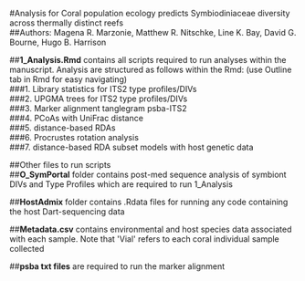 #Analysis for Coral population ecology predicts Symbiodiniaceae diversity across thermally distinct reefs <br>
##Authors: Magena R. Marzonie, Matthew R. Nitschke, Line K. Bay, David G. Bourne, Hugo B. Harrison <br>

##**1_Analysis.Rmd** contains all scripts required to run analyses within the manuscript. Analysis are structured as follows within the Rmd:  (use Outline tab in Rmd for easy navigating)<br>
###1. Library statistics for ITS2 type profiles/DIVs <br>
###2. UPGMA trees for ITS2 type profiles/DIVs <br>
###3. Marker alignment tanglegram psba-ITS2 <br>
###4. PCoAs with UniFrac distance <br>
###5. distance-based RDAs <br>
###6. Procrustes rotation analysis <br>
###7. distance-based RDA subset models with host genetic data <br>

##Other files to run scripts <br>
##**O_SymPortal** folder contains post-med sequence analysis of symbiont DIVs and Type Profiles which are required to run 1_Analysis <br>

##**HostAdmix** folder contains .Rdata files for running any code containing the host Dart-sequencing data <br>

##**Metadata.csv** contains environmental and host species data associated with each sample. Note that 'Vial' refers to each coral individual sample collected <br>

##**psba txt files** are required to run the marker alignment 
